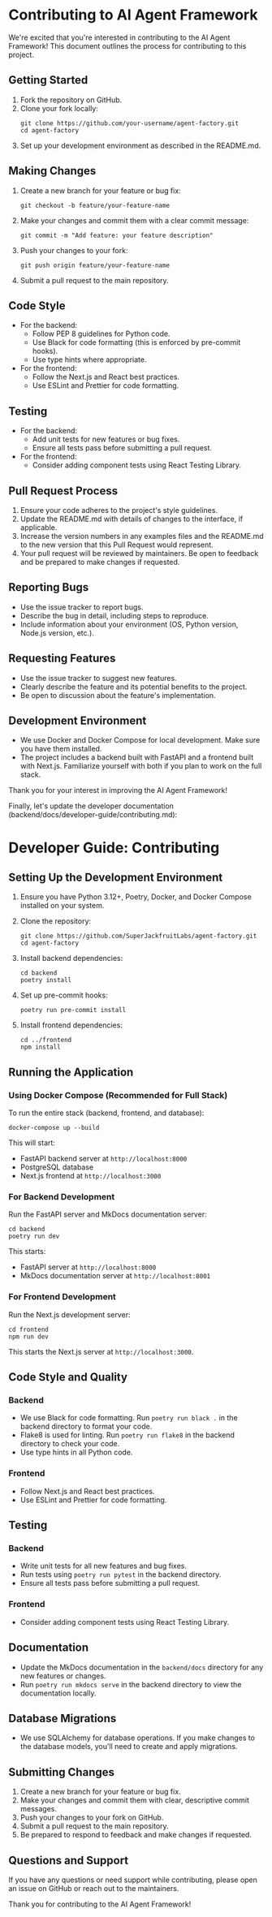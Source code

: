 # Contributing to AI Agent Framework

We're excited that you're interested in contributing to the AI Agent Framework! This document outlines the process for contributing to this project.

## Getting Started

1. Fork the repository on GitHub.
2. Clone your fork locally:
   ```
   git clone https://github.com/your-username/agent-factory.git
   cd agent-factory
   ```
3. Set up your development environment as described in the README.md.

## Making Changes

1. Create a new branch for your feature or bug fix:
   ```
   git checkout -b feature/your-feature-name
   ```
2. Make your changes and commit them with a clear commit message:
   ```
   git commit -m "Add feature: your feature description"
   ```
3. Push your changes to your fork:
   ```
   git push origin feature/your-feature-name
   ```
4. Submit a pull request to the main repository.

## Code Style

- For the backend:
  - Follow PEP 8 guidelines for Python code.
  - Use Black for code formatting (this is enforced by pre-commit hooks).
  - Use type hints where appropriate.
- For the frontend:
  - Follow the Next.js and React best practices.
  - Use ESLint and Prettier for code formatting.

## Testing

- For the backend:
  - Add unit tests for new features or bug fixes.
  - Ensure all tests pass before submitting a pull request.
- For the frontend:
  - Consider adding component tests using React Testing Library.

## Pull Request Process

1. Ensure your code adheres to the project's style guidelines.
2. Update the README.md with details of changes to the interface, if applicable.
3. Increase the version numbers in any examples files and the README.md to the new version that this Pull Request would represent.
4. Your pull request will be reviewed by maintainers. Be open to feedback and be prepared to make changes if requested.

## Reporting Bugs

- Use the issue tracker to report bugs.
- Describe the bug in detail, including steps to reproduce.
- Include information about your environment (OS, Python version, Node.js version, etc.).

## Requesting Features

- Use the issue tracker to suggest new features.
- Clearly describe the feature and its potential benefits to the project.
- Be open to discussion about the feature's implementation.

## Development Environment

- We use Docker and Docker Compose for local development. Make sure you have them installed.
- The project includes a backend built with FastAPI and a frontend built with Next.js. Familiarize yourself with both if you plan to work on the full stack.

Thank you for your interest in improving the AI Agent Framework!

Finally, let's update the developer documentation (backend/docs/developer-guide/contributing.md):

# Developer Guide: Contributing

## Setting Up the Development Environment

1. Ensure you have Python 3.12+, Poetry, Docker, and Docker Compose installed on your system.

2. Clone the repository:
   ```
   git clone https://github.com/SuperJackfruitLabs/agent-factory.git
   cd agent-factory
   ```

3. Install backend dependencies:
   ```
   cd backend
   poetry install
   ```

4. Set up pre-commit hooks:
   ```
   poetry run pre-commit install
   ```

5. Install frontend dependencies:
   ```
   cd ../frontend
   npm install
   ```

## Running the Application

### Using Docker Compose (Recommended for Full Stack)

To run the entire stack (backend, frontend, and database):

```
docker-compose up --build
```

This will start:
- FastAPI backend server at `http://localhost:8000`
- PostgreSQL database
- Next.js frontend at `http://localhost:3000`

### For Backend Development

Run the FastAPI server and MkDocs documentation server:

```
cd backend
poetry run dev
```

This starts:
- FastAPI server at `http://localhost:8000`
- MkDocs documentation server at `http://localhost:8001`

### For Frontend Development

Run the Next.js development server:

```
cd frontend
npm run dev
```

This starts the Next.js server at `http://localhost:3000`.

## Code Style and Quality

### Backend
- We use Black for code formatting. Run `poetry run black .` in the backend directory to format your code.
- Flake8 is used for linting. Run `poetry run flake8` in the backend directory to check your code.
- Use type hints in all Python code.

### Frontend
- Follow Next.js and React best practices.
- Use ESLint and Prettier for code formatting.

## Testing

### Backend
- Write unit tests for all new features and bug fixes.
- Run tests using `poetry run pytest` in the backend directory.
- Ensure all tests pass before submitting a pull request.

### Frontend
- Consider adding component tests using React Testing Library.

## Documentation

- Update the MkDocs documentation in the `backend/docs` directory for any new features or changes.
- Run `poetry run mkdocs serve` in the backend directory to view the documentation locally.

## Database Migrations

- We use SQLAlchemy for database operations. If you make changes to the database models, you'll need to create and apply migrations.

## Submitting Changes

1. Create a new branch for your feature or bug fix.
2. Make your changes and commit them with clear, descriptive commit messages.
3. Push your changes to your fork on GitHub.
4. Submit a pull request to the main repository.
5. Be prepared to respond to feedback and make changes if requested.

## Questions and Support

If you have any questions or need support while contributing, please open an issue on GitHub or reach out to the maintainers.

Thank you for contributing to the AI Agent Framework!
